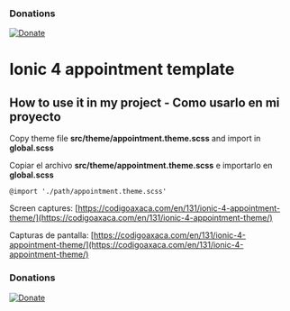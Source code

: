 ### Donations
[![Donate](https://img.shields.io/badge/Donate-PayPal-green.svg)](https://www.paypal.me/IvnAqn)


# Ionic 4 appointment template

## How to use it in my project - Como usarlo en mi proyecto

Copy theme file __src/theme/appointment.theme.scss__ and import in __global.scss__

Copiar el archivo __src/theme/appointment.theme.scss__ e importarlo en __global.scss__

```
@import './path/appointment.theme.scss'
```

Screen captures: [https://codigoaxaca.com/en/131/ionic-4-appointment-theme/](https://codigoaxaca.com/en/131/ionic-4-appointment-theme/)

Capturas de pantalla: [https://codigoaxaca.com/en/131/ionic-4-appointment-theme/](https://codigoaxaca.com/en/131/ionic-4-appointment-theme/)


### Donations
[![Donate](https://img.shields.io/badge/Donate-PayPal-green.svg)](https://www.paypal.me/IvnAqn)
